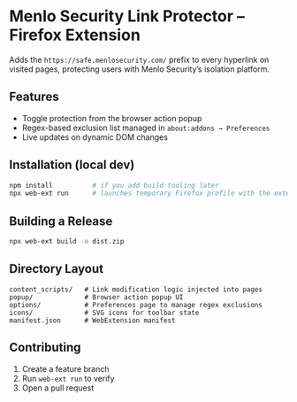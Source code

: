 # Menlo Security Link Protector – Firefox Extension

Adds the `https://safe.menlosecurity.com/` prefix to every hyperlink on visited pages, protecting users with Menlo Security’s isolation platform.

## Features

- Toggle protection from the browser action popup
- Regex-based exclusion list managed in `about:addons → Preferences`
- Live updates on dynamic DOM changes

## Installation (local dev)

```bash
npm install          # if you add build tooling later
npx web-ext run      # launches temporary Firefox profile with the extension
```

## Building a Release

```bash
npx web-ext build -o dist.zip
```

## Directory Layout

```
content_scripts/   # Link modification logic injected into pages
popup/             # Browser action popup UI
options/           # Preferences page to manage regex exclusions
icons/             # SVG icons for toolbar state
manifest.json      # WebExtension manifest
```

## Contributing

1. Create a feature branch
2. Run `web-ext run` to verify
3. Open a pull request
